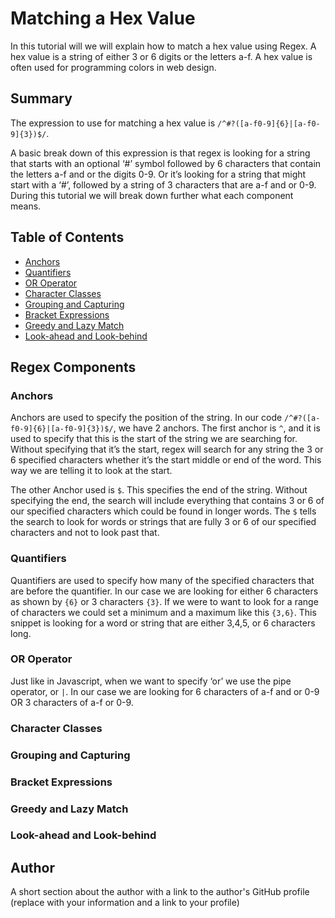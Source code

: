 # Matching a Hex Value

In this tutorial will we will explain how to match a hex value using Regex. A hex value is a string of either 3 or 6 digits or the letters a-f. A hex value is often used for programming colors in web design.

## Summary

The expression to use for matching a hex value is `/^#?([a-f0-9]{6}|[a-f0-9]{3})$/`. 

A basic break down of this expression is that regex is looking for a string that starts with an optional ‘#’ symbol followed by 6 characters that contain the letters a-f and or the digits 0-9. Or it’s looking for a string that might start with a ‘#’, followed by a string of 3 characters that are a-f and or 0-9. During this tutorial we will break down further what each component means.

## Table of Contents

- [Anchors](#anchors)
- [Quantifiers](#quantifiers)
- [OR Operator](#or-operator)
- [Character Classes](#character-classes)
- [Grouping and Capturing](#grouping-and-capturing)
- [Bracket Expressions](#bracket-expressions)
- [Greedy and Lazy Match](#greedy-and-lazy-match)
- [Look-ahead and Look-behind](#look-ahead-and-look-behind)

## Regex Components

### Anchors
Anchors are used to specify the position of the string. In our code `/^#?([a-f0-9]{6}|[a-f0-9]{3})$/`, we have 2 anchors. The first anchor is `^`, and it is used to specify that this is the start of the string we are searching for. Without specifying that it’s the start, regex will search for any string the 3 or 6 specified characters whether it’s the start middle or end of the word. This way we are telling it to look at the start.

The other Anchor used is `$`. This specifies the end of the string. Without specifying the end, the search will include everything that contains 3 or 6 of our specified characters which could be found in longer words. The `$` tells the search to look for words or strings that are fully 3 or 6 of our specified characters and not to look past that.

### Quantifiers
Quantifiers are used to specify how many of the specified characters that are before the quantifier. In our case we are looking for either 6 characters as shown by `{6}` or 3 characters `{3}`. If we were to want to look for a range of characters we could set a minimum and a maximum like this `{3,6}`. This snippet is looking for a word or string that are either 3,4,5, or 6 characters long.

### OR Operator
Just like in Javascript, when we want to specify ‘or’ we use the pipe operator, or `|`. In our case we are looking for 6 characters of a-f and or 0-9 OR 3 characters of a-f or 0-9.

### Character Classes

### Grouping and Capturing

### Bracket Expressions

### Greedy and Lazy Match

### Look-ahead and Look-behind

## Author

A short section about the author with a link to the author's GitHub profile (replace with your information and a link to your profile)
